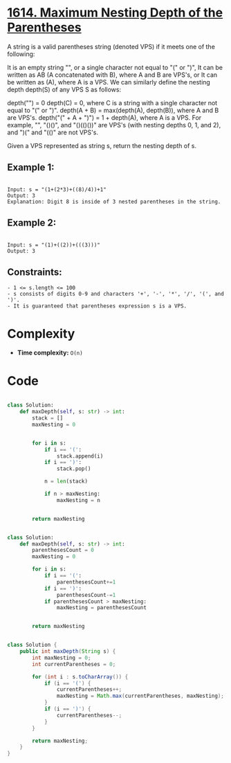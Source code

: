 # [1614. Maximum Nesting Depth of the Parentheses](https://leetcode.com/problems/maximum-nesting-depth-of-the-parentheses/description)

A string is a valid parentheses string (denoted VPS) if it meets one of the following:

It is an empty string "", or a single character not equal to "(" or ")",
It can be written as AB (A concatenated with B), where A and B are VPS's, or
It can be written as (A), where A is a VPS.
We can similarly define the nesting depth depth(S) of any VPS S as follows:

depth("") = 0
depth(C) = 0, where C is a string with a single character not equal to "(" or ")".
depth(A + B) = max(depth(A), depth(B)), where A and B are VPS's.
depth("(" + A + ")") = 1 + depth(A), where A is a VPS.
For example, "", "()()", and "()(()())" are VPS's (with nesting depths 0, 1, and 2), and ")(" and "(()" are not VPS's.

Given a VPS represented as string s, return the nesting depth of s.

## Example 1:

```

Input: s = "(1+(2*3)+((8)/4))+1"
Output: 3
Explanation: Digit 8 is inside of 3 nested parentheses in the string.

```

## Example 2:

```

Input: s = "(1)+((2))+(((3)))"
Output: 3

```

## Constraints:

```
- 1 <= s.length <= 100
- s consists of digits 0-9 and characters '+', '-', '*', '/', '(', and ')'.
- It is guaranteed that parentheses expression s is a VPS.
```

# Complexity

- **Time complexity:**
  `O(n)`

# Code

```python

class Solution:
    def maxDepth(self, s: str) -> int:
        stack = []
        maxNesting = 0


        for i in s:
            if i == '(':
                stack.append(i)
            if i == ')':
                stack.pop()

            n = len(stack)

            if n > maxNesting:
                maxNesting = n


        return maxNesting

```

```python

class Solution:
    def maxDepth(self, s: str) -> int:
        parenthesesCount = 0
        maxNesting = 0

        for i in s:
            if i == '(':
                parenthesesCount+=1
            if i == ')':
                parenthesesCount-=1
            if parenthesesCount > maxNesting:
                maxNesting = parenthesesCount


        return maxNesting

```

```java

class Solution {
    public int maxDepth(String s) {
        int maxNesting = 0;
        int currentParentheses = 0;

        for (int i : s.toCharArray()) {
            if (i == '(') {
                currentParentheses++;
                maxNesting = Math.max(currentParentheses, maxNesting);
            }
            if (i == ')') {
                currentParentheses--;
            }
        }

        return maxNesting;
    }
}

```
